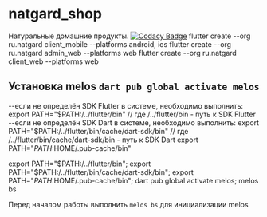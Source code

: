 # natgard_shop

Натуральные домашние продукты.
[![Codacy Badge](https://app.codacy.com/project/badge/Grade/fa706d297c0b43d3954e091d724a2719)](https://app.codacy.com/gh/Daronec/natgard_shop/dashboard?utm_source=gh&utm_medium=referral&utm_content=&utm_campaign=Badge_grade)
flutter create --org ru.natgard client_mobile --platforms android, ios
flutter create --org ru.natgard admin_web --platforms web
flutter create --org ru.natgard client_web --platforms web

## Установка melos `dart pub global activate melos`
--если не определён SDK Flutter в системе, необходимо выполнить:
export PATH="$PATH:/../flutter/bin" // где /../flutter/bin - путь к SDK Flutter
--если не определён SDK Dart в системе, необходимо выполнить:
export PATH="$PATH:/../flutter/bin/cache/dart-sdk/bin" // где /../flutter/bin/cache/dart-sdk/bin - путь к SDK Dart
export PATH="$PATH:$HOME/.pub-cache/bin"

export PATH="$PATH:/../flutter/bin"; export PATH="$PATH:/../flutter/bin/cache/dart-sdk/bin"; export PATH="$PATH:$HOME/.pub-cache/bin"; dart pub global activate melos; melos bs

Перед началом работы выполнить `melos bs` для инициализации melos
